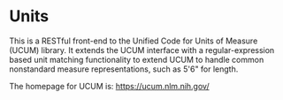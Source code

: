 # Units

This is a RESTful front-end to the Unified Code for Units of Measure
(UCUM) library. It extends the UCUM interface with a
regular-expression based unit matching functionality to extend UCUM to
handle common nonstandard measure representations, such as 5'6" for
length.

The homepage for UCUM is: https://ucum.nlm.nih.gov/
